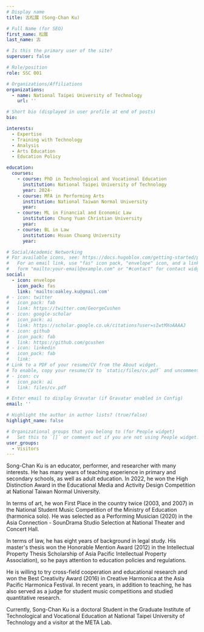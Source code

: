 ```yaml
---
# Display name
title: 古松展 (Song-Chan Ku)

# Full Name (for SEO)
first_name: 松展
last_name: 古

# Is this the primary user of the site?
superuser: false

# Role/position
role: SSC 001

# Organizations/Affiliations
organizations:
  - name: National Taipei University of Technology
    url: ''

# Short bio (displayed in user profile at end of posts)
bio:

interests:
  - Expertise
  - Training with Technology
  - Analysis
  - Arts Education
  - Education Policy

education:
  courses:
    - course: PhD in Technological and Vocational Education
      institution: National Taipei University of Technology
      year: 2024-
    - course: MFA in Performing Arts
      institution: National Taiwan Normal University
      year:
    - course: ML in Financial and Economic Law
      institution: Chung Yuan Christian University
      year:
    - course: BL in Law
      institution: Hsuan Chuang University
      year:

# Social/Academic Networking
# For available icons, see: https://docs.hugoblox.com/getting-started/page-builder/#icons
#   For an email link, use "fas" icon pack, "envelope" icon, and a link in the
#   form "mailto:your-email@example.com" or "#contact" for contact widget.
social:
  - icon: envelope
    icon_pack: fas
    link: 'mailto:oakley.ku@gmail.com'
# - icon: twitter
#   icon_pack: fab
#   link: https://twitter.com/GeorgeCushen
# - icon: google-scholar
#   icon_pack: ai
#   link: https://scholar.google.co.uk/citations?user=sIwtMXoAAAAJ
# - icon: github
#   icon_pack: fab
#   link: https://github.com/gcushen
# - icon: linkedin
#   icon_pack: fab
#   link: 
# Link to a PDF of your resume/CV from the About widget.
# To enable, copy your resume/CV to `static/files/cv.pdf` and uncomment the lines below.
# - icon: cv
#   icon_pack: ai
#   link: files/cv.pdf

# Enter email to display Gravatar (if Gravatar enabled in Config)
email: ''

# Highlight the author in author lists? (true/false)
highlight_name: false

# Organizational groups that you belong to (for People widget)
#   Set this to `[]` or comment out if you are not using People widget.
user_groups:
  - Visitors 
---
```


Song-Chan Ku is an educator, performer, and researcher with many interests. He has many years of teaching experience in primary and secondary schools, as well as adult education. In 2022, he won the High Distinction Award in the Educational Media and Activity Design Competition at National Taiwan Normal University.

In terms of art, he won First Place in the country twice (2003, and 2007) in the National Student Music Competition of the Ministry of Education (harmonica solo). He was selected as a Performing Musician (2020) in the Asia Connection - SounDrama Studio Selection at National Theater and Concert Hall.

In terms of law, he has eight years of background in legal study. His master's thesis won the Honorable Mention Award (2012) in the Intellectual Property Thesis Scholarship of Asia Pacific Intellectual Property Association), so he pays attention to education policies and regulations.

He is willing to try cross-field cooperation and educational research and won the Best Creativity Award (2016) in Creative Harmonica at the Asia Pacific Harmonica Festival. In recent years, in addition to teaching, he has also served as a judge for student music competitions and studied quantitative research.

Currently, Song-Chan Ku  is a doctoral Student in the Graduate Institute of Technological and Vocational Education at National Taipei University of Technology and a visitor at the META Lab.